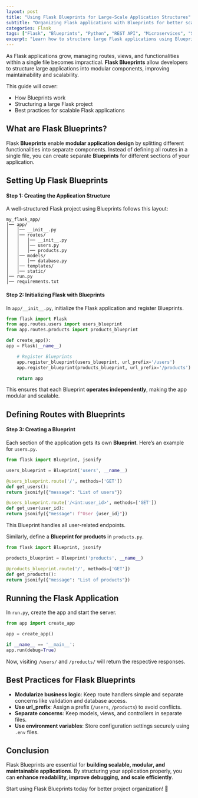 ```yaml
---
layout: post
title: "Using Flask Blueprints for Large-Scale Application Structures"
subtitle: "Organizing Flask applications with Blueprints for better scalability and maintainability"
categories: Flask
tags: ["Flask", "Blueprints", "Python", "REST API", "Microservices", "Scalability"]
excerpt: "Learn how to structure large Flask applications using Blueprints. Discover best practices for modularization, routing, and maintaining a scalable Flask project."
---
```

As Flask applications grow, managing routes, views, and functionalities within a single file becomes impractical. **Flask Blueprints** allow developers to structure large applications into modular components, improving maintainability and scalability.

This guide will cover:
- How Blueprints work
- Structuring a large Flask project
- Best practices for scalable Flask applications

## What are Flask Blueprints?

Flask **Blueprints** enable **modular application design** by splitting different functionalities into separate components. Instead of defining all routes in a single file, you can create separate **Blueprints** for different sections of your application.

## Setting Up Flask Blueprints

#### Step 1: Creating the Application Structure

A well-structured Flask project using Blueprints follows this layout:

```
my_flask_app/
│── app/
│   │── __init__.py
│   │── routes/
│   │   │── __init__.py
│   │   │── users.py
│   │   │── products.py
│   │── models/
│   │   │── database.py
│   │── templates/
│   │── static/
│── run.py
│── requirements.txt
```

#### Step 2: Initializing Flask with Blueprints

In `app/__init__.py`, initialize the Flask application and register Blueprints.

```python
from flask import Flask
from app.routes.users import users_blueprint
from app.routes.products import products_blueprint

def create_app():
app = Flask(__name__)

    # Register Blueprints
    app.register_blueprint(users_blueprint, url_prefix='/users')
    app.register_blueprint(products_blueprint, url_prefix='/products')

    return app
```

This ensures that each Blueprint **operates independently**, making the app modular and scalable.

## Defining Routes with Blueprints

#### Step 3: Creating a Blueprint

Each section of the application gets its own **Blueprint**. Here’s an example for `users.py`.

```python
from flask import Blueprint, jsonify

users_blueprint = Blueprint('users', __name__)

@users_blueprint.route('/', methods=['GET'])
def get_users():
return jsonify({"message": "List of users"})

@users_blueprint.route('/<int:user_id>', methods=['GET'])
def get_user(user_id):
return jsonify({"message": f"User {user_id}"})
```

This Blueprint handles all user-related endpoints.

Similarly, define a **Blueprint for products** in `products.py`.

```python
from flask import Blueprint, jsonify

products_blueprint = Blueprint('products', __name__)

@products_blueprint.route('/', methods=['GET'])
def get_products():
return jsonify({"message": "List of products"})
```

## Running the Flask Application

In `run.py`, create the app and start the server.

```python
from app import create_app

app = create_app()

if __name__ == '__main__':
app.run(debug=True)
```

Now, visiting `/users/` and `/products/` will return the respective responses.

## Best Practices for Flask Blueprints

- **Modularize business logic**: Keep route handlers simple and separate concerns like validation and database access.
- **Use url_prefix**: Assign a prefix (`/users`, `/products`) to avoid conflicts.
- **Separate concerns**: Keep models, views, and controllers in separate files.
- **Use environment variables**: Store configuration settings securely using `.env` files.

## Conclusion

Flask Blueprints are essential for **building scalable, modular, and maintainable applications**. By structuring your application properly, you can **enhance readability, improve debugging, and scale efficiently**.

Start using Flask Blueprints today for better project organization! 🚀  
